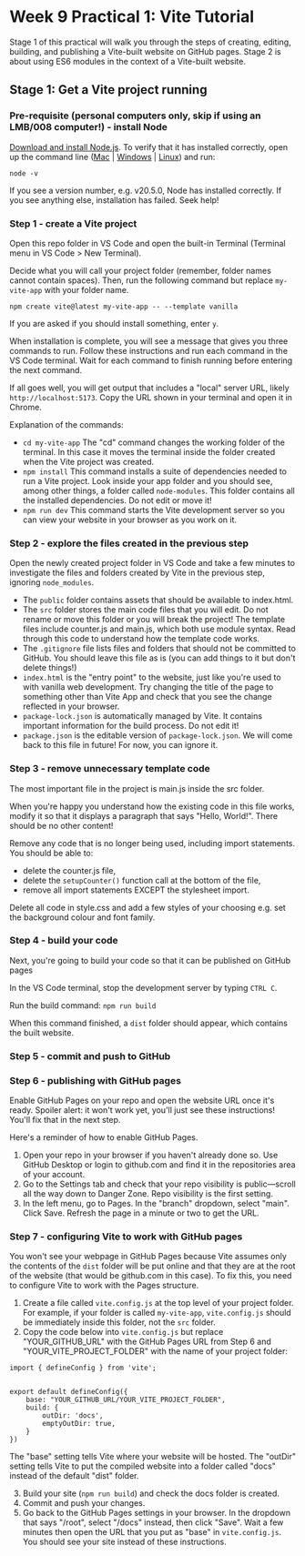 # Week 9 Practical 1: Vite Tutorial
Stage 1 of this practical will walk you through the steps of creating, editing, building, and publishing a Vite-built website on GitHub pages. Stage 2 is about using ES6 modules in the context of a Vite-built website.

## Stage 1: Get a Vite project running
### Pre-requisite (personal computers only, skip if using an LMB/008 computer!) - install Node
[Download and install Node.js](https://nodejs.org/en). To verify that it has installed correctly, open up the command line ([Mac](https://support.apple.com/en-gb/guide/terminal/apd5265185d-f365-44cb-8b09-71a064a42125/mac) | [Windows](https://www.lifewire.com/how-to-open-command-prompt-2618089) | [Linux](https://ubuntu.com/tutorials/command-line-for-beginners#1-overview)) and run:

```node -v```

If you see a version number, e.g. v20.5.0, Node has installed correctly. If you see anything else, installation has failed. Seek help!
### Step 1 - create a Vite project
Open this repo folder in VS Code and open the built-in Terminal (Terminal menu in VS Code > New Terminal).

Decide what you will call your project folder (remember, folder names cannot contain spaces). Then, run the following command but replace `my-vite-app` with your folder name.

```npm create vite@latest my-vite-app -- --template vanilla```

If you are asked if you should install something, enter `y`.

When installation is complete, you will see a message that gives you three commands to run. Follow these instructions and run each command in the VS Code terminal. Wait for each command to finish running before entering the next command. 

If all goes well, you will get output that includes a "local" server URL, likely `http://localhost:5173`. Copy the URL shown in your terminal and open it in Chrome.

Explanation of the commands:
- `cd my-vite-app` The "cd" command changes the working folder of the terminal. In this case it moves the terminal inside the folder created when the Vite project was created.
- `npm install` This command installs a suite of dependencies needed to run a Vite project. Look inside your app folder and you should see, among other things, a folder called `node-modules`. This folder contains all the installed dependencies. Do not edit or move it!
- `npm run dev` This command starts the Vite development server so you can view your website in your browser as you work on it.

### Step 2 - explore the files created in the previous step
Open the newly created project folder in VS Code and take a few minutes to investigate the files and folders created by Vite in the previous step, ignoring `node_modules`.

- The `public` folder contains assets that should be available to index.html.
- The `src` folder stores the main code files that you will edit. Do not rename or move this folder or you will break the project! The template files include counter.js and main.js, which both use module syntax. Read through this code to understand how the template code works.
- The `.gitignore` file lists files and folders that should not be committed to GitHub. You should leave this file as is (you can add things to it but don't delete things!)
- `index.html` is the "entry point" to the website, just like you're used to with vanilla web development. Try changing the title of the page to something other than Vite App and check that you see the change reflected in your browser.
- `package-lock.json` is automatically managed by Vite. It contains important information for the build process. Do not edit it!
- `package.json` is the editable version of `package-lock.json`. We will come back to this file in future! For now, you can ignore it.

### Step 3 - remove unnecessary template code
The most important file in the project is main.js inside the src folder.

When you're happy you understand how the existing code in this file works, modify it so that it displays a paragraph that says "Hello, World!". There should be no other content!

Remove any code that is no longer being used, including import statements. You should be able to: 
- delete the counter.js file,
- delete the `setupCounter()` function call at the bottom of the file,
- remove all import statements EXCEPT the stylesheet import.

Delete all code in style.css and add a few styles of your choosing e.g. set the background colour and font family.

### Step 4 - build your code
Next, you're going to build your code so that it can be published on GitHub pages

In the VS Code terminal, stop the development server by typing `CTRL C`.

Run the build command:
```npm run build```

When this command finished, a `dist` folder should appear, which contains the built website.

### Step 5 - commit and push to GitHub

### Step 6 - publishing with GitHub pages
Enable GitHub Pages on your repo and open the website URL once it's ready. Spoiler alert: it won't work yet, you'll just see these instructions! You'll fix that in the next step.

Here's a reminder of how to enable GitHub Pages.
1. Open your repo in your browser if you haven't already done so. Use GitHub Desktop or login to github.com and find it in the repositories area of your account.
2. Go to the Settings tab and check that your repo visibility is public—scroll all the way down to Danger Zone. Repo visibility is the first setting.
3. In the left menu, go to Pages. In the "branch" dropdown, select "main". Click Save. Refresh the page in a minute or two to get the URL.

### Step 7 - configuring Vite to work with GitHub pages
You won't see your webpage in GitHub Pages because Vite assumes only the contents of the `dist` folder will be put online and that they are at the root of the website (that would be github.com in this case). To fix this, you need to configure Vite to work with the Pages structure.

1. Create a file called `vite.config.js` at the top level of your project folder. For example, if your folder is called `my-vite-app`, `vite.config.js` should be immediately inside this folder, not the `src` folder.
2. Copy the code below into `vite.config.js` but replace "YOUR_GITHUB_URL" with the GitHub Pages URL from Step 6 and "YOUR_VITE_PROJECT_FOLDER" with the name of your project folder:

```
import { defineConfig } from 'vite';


export default defineConfig({
    base: "YOUR_GITHUB_URL/YOUR_VITE_PROJECT_FOLDER",
    build: {
        outDir: 'docs',
        emptyOutDir: true,
    }
})
```
The "base" setting tells Vite where your website will be hosted. The "outDir" setting tells Vite to put the compiled website into a folder called "docs" instead of the default "dist" folder.

3. Build your site (`npm run build`) and check the docs folder is created.
4. Commit and push your changes.
5. Go back to the GitHub Pages settings in your browser. In the dropdown that says "/root", select "/docs" instead, then click "Save". Wait a few minutes then open the URL that you put as "base" in `vite.config.js`. You should see your site instead of these instructions.